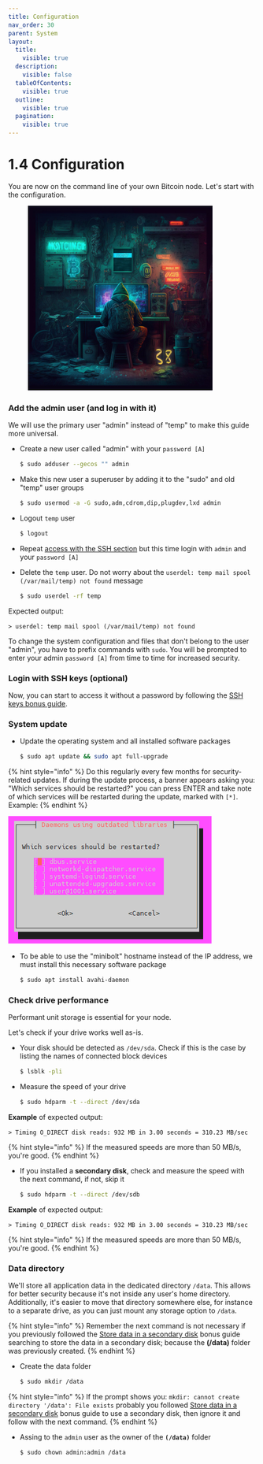```yaml
---
title: Configuration
nav_order: 30
parent: System
layout:
  title:
    visible: true
  description:
    visible: false
  tableOfContents:
    visible: true
  outline:
    visible: true
  pagination:
    visible: true
---
```


# 1.4 Configuration

You are now on the command line of your own Bitcoin node. Let's start with the configuration.

<figure><img src="../.gitbook/assets/configuration.jpg" alt="" width="375"><figcaption></figcaption></figure>

### Add the admin user (and log in with it)

We will use the primary user "admin" instead of "temp" to make this guide more universal.

*   Create a new user called "admin" with your `password [A]`

    ```sh
    $ sudo adduser --gecos "" admin
    ```
*   Make this new user a superuser by adding it to the "sudo" and old "temp" user groups

    ```sh
    $ sudo usermod -a -G sudo,adm,cdrom,dip,plugdev,lxd admin
    ```
*   Logout `temp` user

    ```sh
    $ logout
    ```
* Repeat [access with the SSH section](remote-access.md#access-with-secure-shell) but this time login with `admin` and your `password [A]`
*   Delete the `temp` user. Do not worry about the `userdel: temp mail spool (/var/mail/temp) not found` message

    ```sh
    $ sudo userdel -rf temp
    ```

Expected output:

```
> userdel: temp mail spool (/var/mail/temp) not found
```

To change the system configuration and files that don't belong to the user "admin", you have to prefix commands with `sudo`. You will be prompted to enter your admin `password [A]` from time to time for increased security.

### Login with SSH keys (optional)

Now, you can start to access it without a password by following the [SSH keys bonus guide](../bonus/system/ssh-keys.md).

### System update

*   Update the operating system and all installed software packages

    ```sh
    $ sudo apt update && sudo apt full-upgrade
    ```

{% hint style="info" %}
Do this regularly every few months for security-related updates. If during the update process, a banner appears asking you: "Which services should be restarted?" you can press ENTER and take note of which services will be restarted during the update, marked with `[*]`. Example:
{% endhint %}

![](../images/update-action.PNG)

*   To be able to use the "minibolt" hostname instead of the IP address, we must install this necessary software package

    ```sh
    $ sudo apt install avahi-daemon
    ```

### Check drive performance

Performant unit storage is essential for your node.

Let's check if your drive works well as-is.

*   Your disk should be detected as `/dev/sda`. Check if this is the case by listing the names of connected block devices

    ```sh
    $ lsblk -pli
    ```
*   Measure the speed of your drive

    ```sh
    $ sudo hdparm -t --direct /dev/sda
    ```

**Example** of expected output:

```
> Timing O_DIRECT disk reads: 932 MB in 3.00 seconds = 310.23 MB/sec
```

{% hint style="info" %}
If the measured speeds are more than 50 MB/s, you're good.
{% endhint %}

*   If you installed a **secondary disk**, check and measure the speed with the next command, if not, skip it

    ```sh
    $ sudo hdparm -t --direct /dev/sdb
    ```

**Example** of expected output:

```
> Timing O_DIRECT disk reads: 932 MB in 3.00 seconds = 310.23 MB/sec
```

{% hint style="info" %}
If the measured speeds are more than 50 MB/s, you're good.
{% endhint %}

### Data directory

We'll store all application data in the dedicated directory `/data`. This allows for better security because it's not inside any user's home directory. Additionally, it's easier to move that directory somewhere else, for instance to a separate drive, as you can just mount any storage option to `/data`.

{% hint style="info" %}
Remember the next command is not necessary if you previously followed the [Store data in a secondary disk](../bonus/system/store-data-secondary-disk.md) bonus guide searching to store the data in a secondary disk; because the **(/data)** folder was previously created.
{% endhint %}

*   Create the data folder

    ```sh
    $ sudo mkdir /data
    ```

{% hint style="info" %}
If the prompt shows you: `mkdir: cannot create directory '/data': File exists` probably you followed [Store data in a secondary disk](../bonus/system/store-data-secondary-disk.md) bonus guide to use a secondary disk, then ignore it and follow with the next command.
{% endhint %}

*   Assing to the `admin` user as the owner of the **`(/data)`** folder

    ```sh
    $ sudo chown admin:admin /data
    ```
